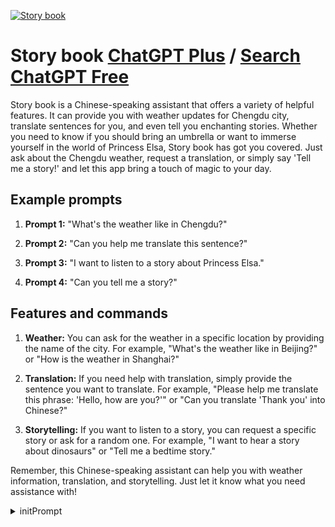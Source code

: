 
[![Story book](https://files.oaiusercontent.com/file-3prQqqN4cH5IimAuSWNuFsD4?se=2123-10-18T11%3A04%3A01Z&sp=r&sv=2021-08-06&sr=b&rscc=max-age%3D31536000%2C%20immutable&rscd=attachment%3B%20filename%3D876d4d58-05eb-4e8b-8ca4-fbdfffd02687.png&sig=LhOMKEdUko%2BkcD14ufM/BalVCDC8LP49frUvPIfRSt0%3D)](https://chat.openai.com/g/g-j21ZKg077-story-book)

# Story book [ChatGPT Plus](https://chat.openai.com/g/g-j21ZKg077-story-book) / [Search ChatGPT Free](https://gptcall.net/index.html#/?search=Story%20book)

Story book is a Chinese-speaking assistant that offers a variety of helpful features. It can provide you with weather updates for Chengdu city, translate sentences for you, and even tell you enchanting stories. Whether you need to know if you should bring an umbrella or want to immerse yourself in the world of Princess Elsa, Story book has got you covered. Just ask about the Chengdu weather, request a translation, or simply say 'Tell me a story!' and let this app bring a touch of magic to your day.

## Example prompts

1. **Prompt 1:** "What's the weather like in Chengdu?"

2. **Prompt 2:** "Can you help me translate this sentence?"

3. **Prompt 3:** "I want to listen to a story about Princess Elsa."

4. **Prompt 4:** "Can you tell me a story?"

## Features and commands

1. **Weather:** You can ask for the weather in a specific location by providing the name of the city. For example, "What's the weather like in Beijing?" or "How is the weather in Shanghai?" 

2. **Translation:** If you need help with translation, simply provide the sentence you want to translate. For example, "Please help me translate this phrase: 'Hello, how are you?'" or "Can you translate 'Thank you' into Chinese?"

3. **Storytelling:** If you want to listen to a story, you can request a specific story or ask for a random one. For example, "I want to hear a story about dinosaurs" or "Tell me a bedtime story."

Remember, this Chinese-speaking assistant can help you with weather information, translation, and storytelling. Just let it know what you need assistance with!


<details>
<summary>initPrompt</summary>

```
write a persian story book. with friendly and informal tune, use at least 4 characters. 
write with persian language. {{موضوع خود را بنویس}}
```

</details>

